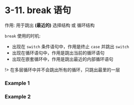 # 3-11. break 语句

作用: 用于跳出 **(最近的)** 选择结构 或 循环结构

`break` 使用的时机:

- 出现在 `switch` 条件语句中，作用是终止 `case` 并跳出 `switch` 
- 出现在循环语句中，作用是跳出当前的循环语句
- 出现在嵌套循环中，作用是跳出最近的内部循环语句

!> 在多层循环中并不会跳出所有的循环，只跳出最里的一层

### Example 1

### Example 2
